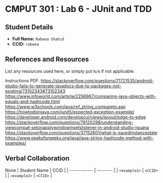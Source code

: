 # CMPUT 301 : Lab 6 - JUnit and TDD

## Student Details

- **Full Name:** `Rabeea Shahid`
- **CCID:** `rabeea`

## References and Resources

List any resources used here, or simply put `N/A` if not applicable.

Instructions PDF.
https://stackoverflow.com/questions/71721535/android-studio-fails-to-generate-javadocs-due-to-packages-not-existing/73102343#73102343   
https://www.infoworld.com/article/2256967/comparing-java-objects-with-equals-and-hashcode.html   
https://www.w3schools.com/java/ref_string_compareto.asp   
https://howtodoinjava.com/junit5/expected-exception-example/   
https://developer.android.com/develop/ui/views/layout/edge-to-edge   
https://stackoverflow.com/questions/78120298/understanding-viewcompat-setonapplywindowinsetslistener-in-android-studio-iguana   
https://stackoverflow.com/questions/37152601/what-is-savedinstancestate   
https://www.geeksforgeeks.org/java/java-string-hashcode-method-with-examples/   

## Verbal Collaboration
None
| Student Name | CCID     |
| ------------ | -------- |
| `<example1>` | `<CCID>` |
| `<example2>` | `<CCID>` |
